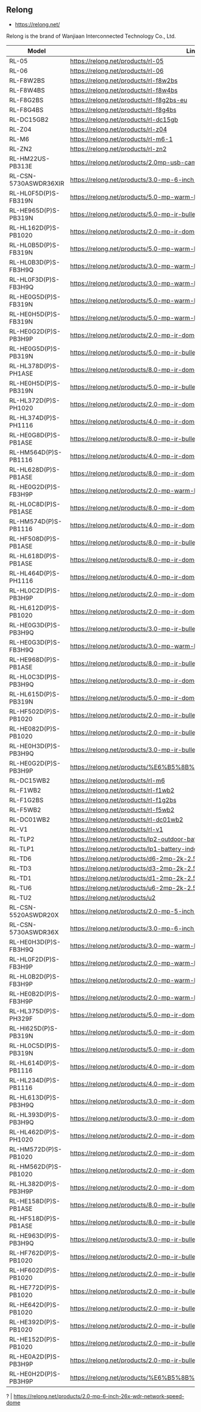 Relong
------
- https://relong.net/

Relong is the brand of Wanjiaan Interconnected Technology Co., Ltd.

| Model                 | Link                                                                    |
|-----------------------|-------------------------------------------------------------------------|
| RL-05                 | https://relong.net/products/rl-05                                       |
| RL-06                 | https://relong.net/products/rl-06                                       |
| RL-F8W2BS             | https://relong.net/products/rl-f8w2bs                                   |
| RL-F8W4BS             | https://relong.net/products/rl-f8w4bs                                   |
| RL-F8G2BS             | https://relong.net/products/rl-f8g2bs-eu                                |
| RL-F8G4BS             | https://relong.net/products/rl-f8g4bs                                   |
| RL-DC15GB2            | https://relong.net/products/rl-dc15gb                                   |
| RL-Z04                | https://relong.net/products/rl-z04                                      |
| RL-M6                 | https://relong.net/products/rl-m6-1                                     |
| RL-ZN2                | https://relong.net/products/rl-zn2                                      |
| RL-HM22US-PB313E      | https://relong.net/products/2.0mp-usb-camera                            |
| RL-CSN-5730ASWDR36XIR | https://relong.net/products/3.0-mp-6-inch-36x-wdr-ir-network-speed-dome |
| RL-HL0F5D(P)S-FB319N  | https://relong.net/products/5.0-mp-warm-light-dome-network-camera-1     |
| RL-HE965D(P)S-PB319N  | https://relong.net/products/5.0-mp-ir-bullet-network-camera-2           |
| RL-HL162D(P)S-PB1020  | https://relong.net/products/2.0-mp-ir-dome-network-camera-3             |
| RL-HL0B5D(P)S-FB319N  | https://relong.net/products/5.0-mp-warm-light-dome-network-camera       |
| RL-HL0B3D(P)S-FB3H9Q  | https://relong.net/products/3.0-mp-warm-light-dome-network-camera       |
| RL-HL0F3D(P)S-FB3H9Q  | https://relong.net/products/3.0-mp-warm-light-dome-network-camera-1     |
| RL-HE0G5D(P)S-FB319N  | https://relong.net/products/5.0-mp-warm-light-bullet-network-camera     |
| RL-HE0H5D(P)S-FB319N  | https://relong.net/products/5.0-mp-warm-light-bullet-network-camera-1   |
| RL-HE0G2D(P)S-PB3H9P  | https://relong.net/products/2.0-mp-ir-dome-network-camera               |
| RL-HE0G5D(P)S-PB319N  | https://relong.net/products/5.0-mp-ir-bullet-network-camera-1           |
| RL-HL378D(P)S-PH1ASE  | https://relong.net/products/8.0-mp-ir-dome-network-camera-3             |
| RL-HE0H5D(P)S-PB319N  | https://relong.net/products/5.0-mp-ir-bullet-network-camera             |
| RL-HL372D(P)S-PH1020  | https://relong.net/products/2.0-mp-ir-dome-network-camera-7             |
| RL-HL374D(P)S-PH1116  | https://relong.net/products/4.0-mp-ir-dome-network-camera-4             |
| RL-HE0G8D(P)S-PB1ASE  | https://relong.net/products/8.0-mp-ir-bullet-network-camera-1           |
| RL-HM564D(P)S-PB1116  | https://relong.net/products/4.0-mp-ir-dome-network-camera-2             |
| RL-HL628D(P)S-PB1ASE  | https://relong.net/products/8.0-mp-ir-dome-network-camera-1             |
| RL-HE0G2D(P)S-FB3H9P  | https://relong.net/products/2.0-mp-warm-light-bullet-network-camera-1   |
| RL-HL0C8D(P)S-PB1ASE  | https://relong.net/products/8.0-mp-ir-dome-network-camera               |
| RL-HM574D(P)S-PB1116  | https://relong.net/products/4.0-mp-ir-dome-network-camera-3             |
| RL-HF508D(P)S-PB1ASE  | https://relong.net/products/8.0-mp-ir-bullet-network-camera-4           |
| RL-HL618D(P)S-PB1ASE  | https://relong.net/products/8.0-mp-ir-dome-network-camera-2             |
| RL-HL464D(P)S-PH1116  | https://relong.net/products/4.0-mp-ir-dome-network-camera-5             |
| RL-HL0C2D(P)S-PB3H9P  | https://relong.net/products/2.0-mp-ir-dome-network-camera-1             |
| RL-HL612D(P)S-PB1020  | https://relong.net/products/2.0-mp-ir-dome-network-camera-4             |
| RL-HE0G3D(P)S-PB3H9Q  | https://relong.net/products/3.0-mp-ir-bullet-network-camera-1           |
| RL-HE0G3D(P)S-FB3H9Q  | https://relong.net/products/3.0-mp-warm-light-bullet-network-camera     |
| RL-HE968D(P)S-PB1ASE  | https://relong.net/products/8.0-mp-ir-bullet-network-camera-2           |
| RL-HL0C3D(P)S-PB3H9Q  | https://relong.net/products/3.0-mp-ir-dome-network-camera-2             |
| RL-HL615D(P)S-PB319N  | https://relong.net/products/5.0-mp-ir-dome-network-camera-2             |
| RL-HF502D(P)S-PB1020  | https://relong.net/products/2.0-mp-ir-bullet-network-camera-6           |
| RL-HE082D(P)S-PB1020  | https://relong.net/products/2.0-mp-ir-bullet-network-camera-1           |
| RL-HE0H3D(P)S-PB3H9Q  | https://relong.net/products/3.0-mp-ir-bullet-network-camera             |
| RL-HE0G2D(P)S-PB3H9P  | https://relong.net/products/%E6%B5%8B%E8%AF%95%E4%BA%A7%E5%93%81a       |
| RL-DC15WB2            | https://relong.net/products/rl-m6                                       |
| RL-F1WB2              | https://relong.net/products/rl-f1wb2                                    |
| RL-F1G2BS             | https://relong.net/products/rl-f1g2bs                                   |
| RL-F5WB2              | https://relong.net/products/rl-f5wb2                                    |
| RL-DC01WB2            | https://relong.net/products/rl-dc01wb2                                  |
| RL-V1                 | https://relong.net/products/rl-v1                                       |
| RL-TLP2               | https://relong.net/products/lp2-outdoor-battery-camera                  |
| RL-TLP1               | https://relong.net/products/lp1-battery-indoor-camera                   |
| RL-TD6                | https://relong.net/products/d6-2mp-2k-2.5k-                             |
| RL-TD3                | https://relong.net/products/d3-2mp-2k-2.5k-                             |
| RL-TD1                | https://relong.net/products/d1-2mp-2k-2.5k-                             |
| RL-TU6                | https://relong.net/products/u6-2mp-2k-2.5k-                             |
| RL-TU2                | https://relong.net/products/u2                                          |
| RL-CSN-5520ASWDR20X   | https://relong.net/products/2.0-mp-5-inch-20x-wdr-ir-network-speed-dome |
| RL-CSN-5730ASWDR36X   | https://relong.net/products/3.0-mp-6-inch-36x-wdr-network-speed-dome    |
| RL-HE0H3D(P)S-FB3H9Q  | https://relong.net/products/3.0-mp-warm-light-bullet-network-camera-1   |
| RL-HL0F2D(P)S-FB3H9P  | https://relong.net/products/2.0-mp-warm-light-dome-network-camera-1     |
| RL-HL0B2D(P)S-FB3H9P  | https://relong.net/products/2.0-mp-warm-light-dome-network-camera       |
| RL-HE0B2D(P)S-FB3H9P  | https://relong.net/products/2.0-mp-warm-light-bullet-network-camera     |
| RL-HL375D(P)S-PH329F  | https://relong.net/products/5.0-mp-ir-dome-network-camera-3             |
| RL-Hl625D(P)S-PB319N  | https://relong.net/products/5.0-mp-ir-dome-network-camera-1             |
| RL-HL0C5D(P)S-PB319N  | https://relong.net/products/5.0-mp-ir-dome-network-camera               |
| RL-HL614D(P)S-PB1116  | https://relong.net/products/4.0-mp-ir-dome-network-camera-1             |
| RL-HL234D(P)S-PB1116  | https://relong.net/products/4.0-mp-ir-dome-network-camera               |
| RL-HL613D(P)S-PB3H9Q  | https://relong.net/products/3.0-mp-ir-dome-network-camera-1             |
| RL-HL393D(P)S-PB3H9Q  | https://relong.net/products/3.0-mp-ir-dome-network-camera               |
| RL-HL462D(P)S-PH1020  | https://relong.net/products/2.0-mp-ir-dome-network-camera-8             |
| RL-HM572D(P)S-PB1020  | https://relong.net/products/2.0-mp-ir-dome-network-camera-6             |
| RL-HM562D(P)S-PB1020  | https://relong.net/products/2.0-mp-ir-dome-network-camera-5             |
| RL-HL382D(P)S-PB3H9P  | https://relong.net/products/2.0-mp-ir-dome-network-camera-2             |
| RL-HE158D(P)S-PB1ASE  | https://relong.net/products/8.0-mp-ir-bullet-network-camera-3           |
| RL-HF518D(P)S-PB1ASE  | https://relong.net/products/8.0-mp-ir-bullet-network-camera             |
| RL-HE963D(P)S-PB3H9Q  | https://relong.net/products/3.0-mp-ir-bullet-network-camera-2           |
| RL-HF762D(P)S-PB1020  | https://relong.net/products/2.0-mp-ir-bullet-network-camera-8           |
| RL-HF602D(P)S-PB1020  | https://relong.net/products/2.0-mp-ir-bullet-network-camera-7           |
| RL-HE772D(P)S-PB1020  | https://relong.net/products/2.0-mp-ir-bullet-network-camera-5           |
| RL-HE642D(P)S-PB1020  | https://relong.net/products/2.0-mp-ir-bullet-network-camera-4           |
| RL-HE392D(P)S-PB1020  | https://relong.net/products/2.0-mp-ir-bullet-network-camera-3           |
| RL-HE152D(P)S-PB1020  | https://relong.net/products/2.0-mp-ir-bullet-network-camera-2           |
| RL-HE0A2D(P)S-PB3H9P  | https://relong.net/products/2.0-mp-ir-bullet-network-camera             |
| RL-HE0H2D(P)S-PB3H9P  | https://relong.net/products/%E6%B5%8B%E8%AF%95%E4%BA%A7%E5%93%81b       |

? | https://relong.net/products/2.0-mp-6-inch-26x-wdr-network-speed-dome
